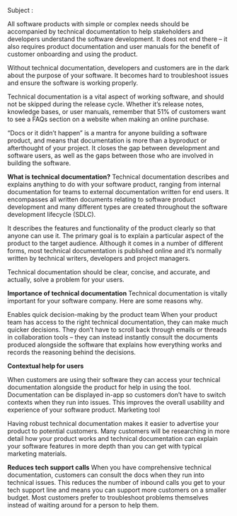 Subject :

All software products with simple or complex needs should be accompanied by technical documentation to help stakeholders and developers understand the software development. It does not end there – it also requires product documentation and user manuals for the benefit of customer onboarding and using the product.

Without technical documentation, developers and customers are in the dark about the purpose of your software. It becomes hard to troubleshoot issues and ensure the software is working properly.

Technical documentation is a vital aspect of working software, 
and should not be skipped during the release cycle.
Whether it’s release notes, knowledge bases, or user manuals, remember that 51% 
of customers want to see a FAQs section on a website when making an online purchase.

“Docs or it didn’t happen” is a mantra for anyone building a software product,
and means that documentation is more than a byproduct or afterthought of your project. It closes the gap between development and software users, as well as the gaps between those who are involved in building the software.

**What is technical documentation?**
Technical documentation describes and explains anything to do with your software product, ranging from internal documentation for teams to external documentation written for end users. It encompasses all written documents relating to software product development and many different types are created throughout the software development lifecycle (SDLC).

It describes the features and functionality of the product clearly so that anyone can use it. The primary goal is to explain a particular aspect of the product to the target audience. Although it comes in a number of different forms, most technical documentation is published online and it’s normally written by technical writers, developers and project managers.

Technical documentation should be clear, concise, and accurate, and actually, solve a problem for your users.

**Importance of technical documentation**
Technical documentation is vitally important for your software company. Here are some reasons why.

Enables quick decision-making by the product team
When your product team has access to the right technical documentation, they can make much quicker decisions. They don’t have to scroll back through emails or threads in collaboration tools – they can instead instantly consult the documents produced alongside the software that explains how everything works and records the reasoning behind the decisions.

**Contextual help for users**

When customers are using their software they can access your technical documentation alongside the product for help in using the tool. Documentation can be displayed in-app so customers don’t have to switch contexts when they run into issues. This improves the overall usability and experience of your software product.
Marketing tool

Having robust technical documentation makes it easier to advertise your product to potential customers. Many customers will be researching in more detail how your product works and technical documentation can explain your software features in more depth than you can get with typical marketing materials.

**Reduces tech support calls**
When you have comprehensive technical documentation,
customers can consult the docs when they run into technical issues. 
This reduces the number of inbound calls you get to your tech support line and means you can support more customers on a smaller budget. Most customers prefer to troubleshoot problems themselves instead of waiting around for a person to help them.